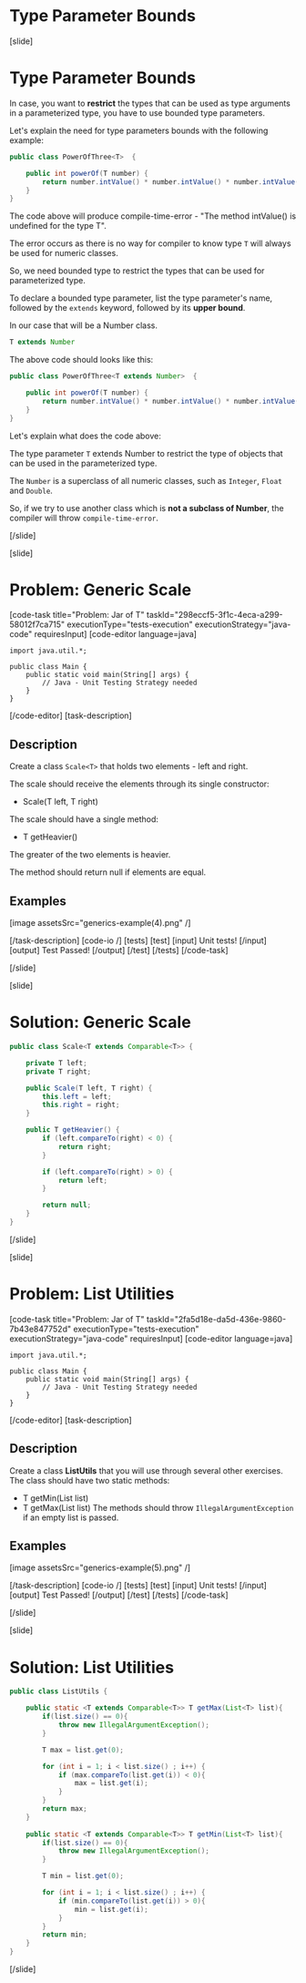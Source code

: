 # Type Parameter Bounds

[slide]

# Type Parameter Bounds

In case, you want to **restrict** the types that can be used as type arguments in a parameterized type, you have to use bounded type parameters.

Let's explain the need for type parameters bоunds with the following example:
```java
public class PowerOfThree<T>  {

    public int powerOf(T number) {
        return number.intValue() * number.intValue() * number.intValue();
    }
}
```
The code above will produce compile-time-error - "The method intValue() is undefined for the type T".

The error occurs as there is no way for compiler to know type `T` will always be used for numeric classes.

So, we need bounded type to restrict the types that can be used for parameterized type.

To declare a bounded type parameter, list the type parameter's name, followed by the `extends` keyword, followed by its **upper bound**.

In our case that will be a Number class.

```java
T extends Number
```
The above code should looks like this:

```java
public class PowerOfThree<T extends Number>  {

    public int powerOf(T number) {
        return number.intValue() * number.intValue() * number.intValue();
    }
}
```
Let's explain what does the code above:

The type parameter `T` extends Number to restrict the type of objects that can be used in the parameterized type.

The `Number` is a superclass of all numeric classes, such as `Integer`, `Float` and `Double`.

So, if we try to use another class which is **not a subclass of Number**, the compiler will throw `compile-time-error`.


[/slide]

[slide]

# Problem: Generic Scale

[code-task title="Problem: Jar of T" taskId="298eccf5-3f1c-4eca-a299-58012f7ca715" executionType="tests-execution" executionStrategy="java-code" requiresInput]
[code-editor language=java]
```
import java.util.*;

public class Main {
    public static void main(String[] args) {
        // Java - Unit Testing Strategy needed
    }
}
```
[/code-editor]
[task-description]
## Description
Create a class `Scale<T>` that holds two elements - left and right. 

The scale should receive the elements through its single constructor:

- Scale(T left, T right)

The scale should have a single method: 

- T getHeavier()

The greater of the two elements is heavier. 

The method should return null if elements are equal.



## Examples
[image assetsSrc="generics-example(4).png" /]

[/task-description]
[code-io /]
[tests]
[test]
[input]
Unit tests!
[/input]
[output]
Test Passed!
[/output]
[/test]
[/tests]
[/code-task]

[/slide]

[slide]

# Solution: Generic Scale

```java
public class Scale<T extends Comparable<T>> {

    private T left;
    private T right;

    public Scale(T left, T right) {
        this.left = left;
        this.right = right;
    }

    public T getHeavier() {
        if (left.compareTo(right) < 0) {
            return right;
        }

        if (left.compareTo(right) > 0) {
            return left;
        }

        return null;
    }
}

```
[/slide]


[slide]

# Problem: List Utilities

[code-task title="Problem: Jar of T" taskId="2fa5d18e-da5d-436e-9860-7b43e847752d" executionType="tests-execution" executionStrategy="java-code" requiresInput]
[code-editor language=java]
```
import java.util.*;

public class Main {
    public static void main(String[] args) {
        // Java - Unit Testing Strategy needed
    }
}
```
[/code-editor]
[task-description]
## Description
Create a class **ListUtils** that you will use through several other exercises.
The class should have two static methods:
- T getMin(List<T> list)
- T getMax(List<T> list)
The methods should throw `IllegalArgumentException` if an empty list is passed.




## Examples
[image assetsSrc="generics-example(5).png" /]

[/task-description]
[code-io /]
[tests]
[test]
[input]
Unit tests!
[/input]
[output]
Test Passed!
[/output]
[/test]
[/tests]
[/code-task]

[/slide]


[slide]

# Solution: List Utilities

```java
public class ListUtils {

    public static <T extends Comparable<T>> T getMax(List<T> list){
        if(list.size() == 0){
            throw new IllegalArgumentException();
        }

        T max = list.get(0);

        for (int i = 1; i < list.size() ; i++) {
            if (max.compareTo(list.get(i)) < 0){
                max = list.get(i);
            }
        }
        return max;
    }
    
    public static <T extends Comparable<T>> T getMin(List<T> list){
        if(list.size() == 0){
            throw new IllegalArgumentException();
        }

        T min = list.get(0);

        for (int i = 1; i < list.size() ; i++) {
            if (min.compareTo(list.get(i)) > 0){
                min = list.get(i);
            }
        }
        return min;
    }
}

```
[/slide]